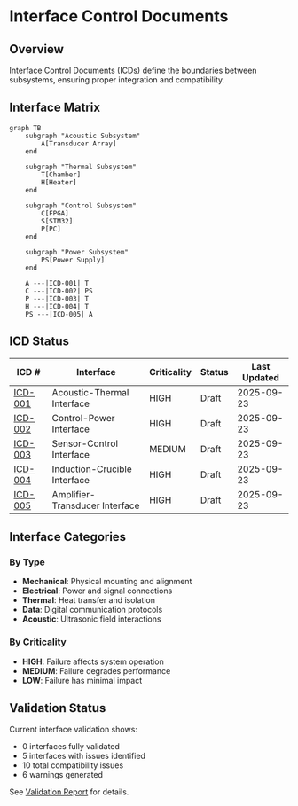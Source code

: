 # Interface Control Documents

## Overview

Interface Control Documents (ICDs) define the boundaries between subsystems, ensuring proper integration and compatibility.

## Interface Matrix

```mermaid
graph TB
    subgraph "Acoustic Subsystem"
        A[Transducer Array]
    end
    
    subgraph "Thermal Subsystem"
        T[Chamber]
        H[Heater]
    end
    
    subgraph "Control Subsystem"
        C[FPGA]
        S[STM32]
        P[PC]
    end
    
    subgraph "Power Subsystem"
        PS[Power Supply]
    end
    
    A ---|ICD-001| T
    C ---|ICD-002| PS
    P ---|ICD-003| T
    H ---|ICD-004| T
    PS ---|ICD-005| A
```

## ICD Status

| ICD # | Interface | Criticality | Status | Last Updated |
|-------|-----------|-------------|--------|--------------|
| [ICD-001](ICD-001.md) | Acoustic-Thermal Interface | HIGH | Draft | 2025-09-23 |
| [ICD-002](ICD-002.md) | Control-Power Interface | HIGH | Draft | 2025-09-23 |
| [ICD-003](ICD-003.md) | Sensor-Control Interface | MEDIUM | Draft | 2025-09-23 |
| [ICD-004](ICD-004.md) | Induction-Crucible Interface | HIGH | Draft | 2025-09-23 |
| [ICD-005](ICD-005.md) | Amplifier-Transducer Interface | HIGH | Draft | 2025-09-23 |

## Interface Categories

### By Type
- **Mechanical**: Physical mounting and alignment
- **Electrical**: Power and signal connections
- **Thermal**: Heat transfer and isolation
- **Data**: Digital communication protocols
- **Acoustic**: Ultrasonic field interactions

### By Criticality
- **HIGH**: Failure affects system operation
- **MEDIUM**: Failure degrades performance
- **LOW**: Failure has minimal impact

## Validation Status

Current interface validation shows:
- 0 interfaces fully validated
- 5 interfaces with issues identified
- 10 total compatibility issues
- 6 warnings generated

See [Validation Report](validation.md) for details.
